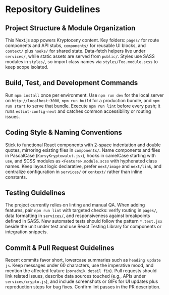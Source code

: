 # Repository Guidelines

## Project Structure & Module Organization
This Next.js app powers Kryptoceny content. Key folders: `pages/` for route components and API stubs, `components/` for reusable UI blocks, and `context/` plus `hooks/` for shared state. Data-fetch helpers live under `services/`, while static assets are served from `public/`. Styles use SASS modules in `styles/`, so import class names via `styles/Foo.module.scss` to keep scope isolated.

## Build, Test, and Development Commands
Run `npm install` once per environment. Use `npm run dev` for the local server on `http://localhost:3000`, `npm run build` for a production bundle, and `npm run start` to serve that bundle. Execute `npm run lint` before every push; it runs `eslint-config-next` and catches common accessibility or routing issues.

## Coding Style & Naming Conventions
Stick to functional React components with 2-space indentation and double quotes, mirroring existing files in `components/`. Name components and files in PascalCase (`KursyKryptowalut.jsx`), hooks in camelCase starting with `use`, and SCSS modules as `<Feature>.module.scss` with hyphenated class names. Keep layout logic declarative, prefer `next/image` and `next/link`, and centralize configuration in `services/` or `context/` rather than inline constants.

## Testing Guidelines
The project currently relies on linting and manual QA. When adding features, pair `npm run lint` with targeted checks: verify routing in `pages/`, data formatting in `services/`, and responsiveness against breakpoints defined in SASS. New automated tests should follow the pattern `*.test.jsx` beside the unit under test and use React Testing Library for components or integration snippets.

## Commit & Pull Request Guidelines
Recent commits favor short, lowercase summaries such as `heading update js`. Keep messages under 60 characters, use the imperative mood, and mention the affected feature (`poradnik detail fix`). Pull requests should link related issues, describe data sources touched (e.g., APIs under `services/crypto.js`), and include screenshots or GIFs for UI updates plus reproduction steps for bug fixes. Confirm lint passes in the PR description.
